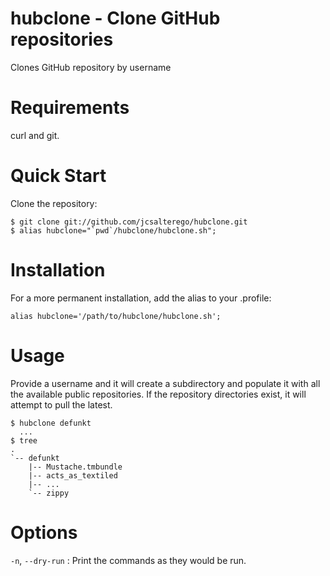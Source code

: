 hubclone - Clone GitHub repositories
====================================

Clones GitHub repository by username

Requirements
============

curl and git.

Quick Start
===========

Clone the repository:

    $ git clone git://github.com/jcsalterego/hubclone.git
    $ alias hubclone="`pwd`/hubclone/hubclone.sh";

Installation
============

For a more permanent installation, add the alias to your .profile:

    alias hubclone='/path/to/hubclone/hubclone.sh';

Usage
=====

Provide a username and it will create a subdirectory and populate it with all the available public repositories.  If the repository directories exist, it will attempt to pull the latest.

    $ hubclone defunkt
      ...
    $ tree
    .
    `-- defunkt
        |-- Mustache.tmbundle
        |-- acts_as_textiled
        |-- ...
        `-- zippy

Options
=======

`-n`, `--dry-run` : Print the commands as they would be run.
